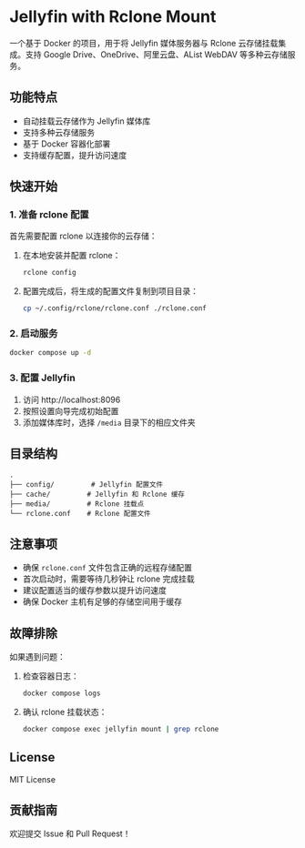 # Jellyfin with Rclone Mount

一个基于 Docker 的项目，用于将 Jellyfin 媒体服务器与 Rclone 云存储挂载集成。支持 Google Drive、OneDrive、阿里云盘、AList WebDAV 等多种云存储服务。

## 功能特点

- 自动挂载云存储作为 Jellyfin 媒体库
- 支持多种云存储服务
- 基于 Docker 容器化部署
- 支持缓存配置，提升访问速度

## 快速开始

### 1. 准备 rclone 配置

首先需要配置 rclone 以连接你的云存储：

1. 在本地安装并配置 rclone：
   ```bash
   rclone config
   ```

2. 配置完成后，将生成的配置文件复制到项目目录：
   ```bash
   cp ~/.config/rclone/rclone.conf ./rclone.conf
   ```

### 2. 启动服务

```bash
docker compose up -d
```

### 3. 配置 Jellyfin

1. 访问 http://localhost:8096
2. 按照设置向导完成初始配置
3. 添加媒体库时，选择 `/media` 目录下的相应文件夹

## 目录结构

```
.
├── config/         # Jellyfin 配置文件
├── cache/         # Jellyfin 和 Rclone 缓存
├── media/         # Rclone 挂载点
└── rclone.conf    # Rclone 配置文件
```

## 注意事项

- 确保 `rclone.conf` 文件包含正确的远程存储配置
- 首次启动时，需要等待几秒钟让 rclone 完成挂载
- 建议配置适当的缓存参数以提升访问速度
- 确保 Docker 主机有足够的存储空间用于缓存

## 故障排除

如果遇到问题：

1. 检查容器日志：
   ```bash
   docker compose logs
   ```

2. 确认 rclone 挂载状态：
   ```bash
   docker compose exec jellyfin mount | grep rclone
   ```

## License

MIT License

## 贡献指南

欢迎提交 Issue 和 Pull Request！
